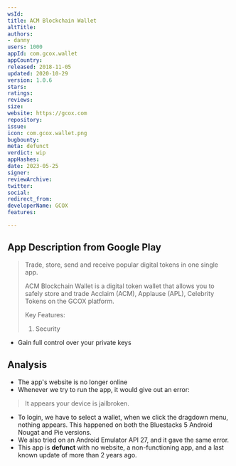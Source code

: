```yaml
---
wsId: 
title: ACM Blockchain Wallet
altTitle: 
authors:
- danny
users: 1000
appId: com.gcox.wallet
appCountry: 
released: 2018-11-05
updated: 2020-10-29
version: 1.0.6
stars: 
ratings: 
reviews: 
size: 
website: https://gcox.com
repository: 
issue: 
icon: com.gcox.wallet.png
bugbounty: 
meta: defunct
verdict: wip
appHashes: 
date: 2023-05-25
signer: 
reviewArchive: 
twitter: 
social: 
redirect_from: 
developerName: GCOX
features: 

---
```


## App Description from Google Play 

> Trade, store, send and receive popular digital tokens in one single app.
>
> ACM Blockchain Wallet is a digital token wallet that allows you to safely store and trade Acclaim (ACM), Applause (APL), Celebrity Tokens on the GCOX platform.
>
> Key Features:
> 1. Security
- Gain full control over your private keys

## Analysis 

- The app's website is no longer online
- Whenever we try to run the app, it would give out an error: 

> It appears your device is jailbroken. 

- To login, we have to select a wallet, when we click the dragdown menu, nothing appears. This happened on both the Bluestacks 5 Android Nougat and Pie versions.
- We also tried on an Android Emulator API 27, and it gave the same error.
- This app is **defunct** with no website, a non-functioning app, and a last known update of more than 2 years ago.

